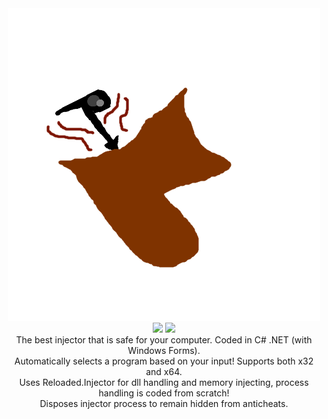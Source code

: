 <div align="center"><img src="logo.png"></div>
<div align="center"><img src="https://img.shields.io/static/v1?label=Language&message=C-Sharp&color=9cf">  <img src="https://img.shields.io/static/v1?label=Virustotal&message=Scanned&color=brightgreen"></div>
<div align="center">The best injector that is safe for your computer. Coded in C# .NET (with Windows Forms).</div>
<div align="center">Automatically selects a program based on your input! Supports both x32 and x64.</div>


<div align="center">Uses Reloaded.Injector for dll handling and memory injecting, process handling is coded from scratch!</div>
<div align="center">Disposes injector process to remain hidden from anticheats.</div>

